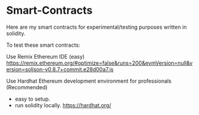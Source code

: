 # Smart-Contracts
Here are my smart contracts for experimental/testing purposes written in solidity.

To test these smart contracts:

Use Remix Ethereum IDE (easy)
https://remix.ethereum.org/#optimize=false&runs=200&evmVersion=null&version=soljson-v0.8.7+commit.e28d00a7.js

Use Hardhat Ethereum development environment for professionals (Recommended)
- easy to setup.
- run solidity locally. 
https://hardhat.org/
